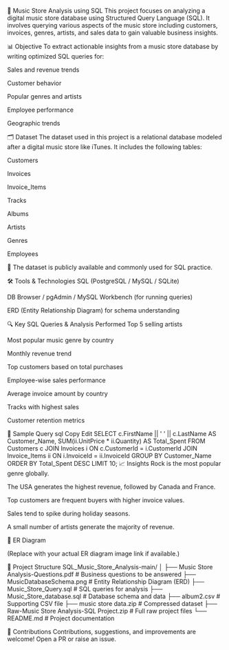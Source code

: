 🎵 Music Store Analysis using SQL
This project focuses on analyzing a digital music store database using Structured Query Language (SQL). It involves querying various aspects of the music store including customers, invoices, genres, artists, and sales data to gain valuable business insights.

📊 Objective
To extract actionable insights from a music store database by writing optimized SQL queries for:

Sales and revenue trends

Customer behavior

Popular genres and artists

Employee performance

Geographic trends

🗂️ Dataset
The dataset used in this project is a relational database modeled after a digital music store like iTunes. It includes the following tables:

Customers

Invoices

Invoice_Items

Tracks

Albums

Artists

Genres

Employees

📌 The dataset is publicly available and commonly used for SQL practice.

🛠️ Tools & Technologies
SQL (PostgreSQL / MySQL / SQLite)

DB Browser / pgAdmin / MySQL Workbench (for running queries)

ERD (Entity Relationship Diagram) for schema understanding

🔍 Key SQL Queries & Analysis Performed
Top 5 selling artists

Most popular music genre by country

Monthly revenue trend

Top customers based on total purchases

Employee-wise sales performance

Average invoice amount by country

Tracks with highest sales

Customer retention metrics

📌 Sample Query
sql
Copy
Edit
SELECT
    c.FirstName || ' ' || c.LastName AS Customer_Name,
    SUM(ii.UnitPrice * ii.Quantity) AS Total_Spent
FROM Customers c
JOIN Invoices i ON c.CustomerId = i.CustomerId
JOIN Invoice_Items ii ON i.InvoiceId = ii.InvoiceId
GROUP BY Customer_Name
ORDER BY Total_Spent DESC
LIMIT 10;
📈 Insights
Rock is the most popular genre globally.

The USA generates the highest revenue, followed by Canada and France.

Top customers are frequent buyers with higher invoice values.

Sales tend to spike during holiday seasons.

A small number of artists generate the majority of revenue.

🧩 ER Diagram

(Replace with your actual ER diagram image link if available.)

📁 Project Structure
SQL_Music_Store_Analysis-main/
│
├── Music Store Analysis-Questions.pdf         # Business questions to be answered
├── MusicDatabaseSchema.png                    # Entity Relationship Diagram (ERD)
├── Music_Store_Query.sql                      # SQL queries for analysis
├── Music_Store_database.sql                   # Database schema and data
├── album2.csv                                 # Supporting CSV file
├── music store data.zip                       # Compressed dataset
├── Raw-Music Store Analysis-SQL Project.zip   # Full raw project files
└── README.md                                  # Project documentation

🤝 Contributions
Contributions, suggestions, and improvements are welcome! Open a PR or raise an issue.
